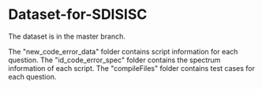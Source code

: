 # Dataset-for-SDISISC
The dataset is in the master branch.

The "new_code_error_data" folder contains script information for each question.
The "id_code_error_spec" folder contains the spectrum information of each script.
The "compileFiles" folder contains test cases for each question.

